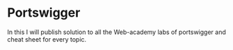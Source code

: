 # Portswigger
In this I will publish solution to all the Web-academy labs of portswigger and cheat sheet for every topic.
